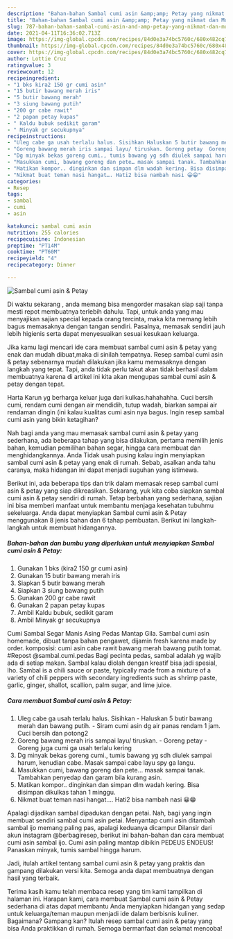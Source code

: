 ```yaml
---
description: "Bahan-bahan Sambal cumi asin &amp;amp; Petay yang nikmat dan Mudah Dibuat"
title: "Bahan-bahan Sambal cumi asin &amp;amp; Petay yang nikmat dan Mudah Dibuat"
slug: 787-bahan-bahan-sambal-cumi-asin-and-amp-petay-yang-nikmat-dan-mudah-dibuat
date: 2021-04-11T16:36:02.713Z
image: https://img-global.cpcdn.com/recipes/84d0e3a74bc5760c/680x482cq70/sambal-cumi-asin-petay-foto-resep-utama.jpg
thumbnail: https://img-global.cpcdn.com/recipes/84d0e3a74bc5760c/680x482cq70/sambal-cumi-asin-petay-foto-resep-utama.jpg
cover: https://img-global.cpcdn.com/recipes/84d0e3a74bc5760c/680x482cq70/sambal-cumi-asin-petay-foto-resep-utama.jpg
author: Lottie Cruz
ratingvalue: 3
reviewcount: 12
recipeingredient:
- "1 bks kira2 150 gr cumi asin"
- "15 butir bawang merah iris"
- "5 butir bawang merah"
- "3 siung bawang putih"
- "200 gr cabe rawit"
- "2 papan petay kupas"
- " Kaldu bubuk sedikit garam"
- " Minyak gr secukupnya"
recipeinstructions:
- "Uleg cabe ga usah terlalu halus. Sisihkan Haluskan 5 butir bawang merah dan bawang putih. Siram cumi asin dg air panas rendam 1 jam. Cuci bersih dan potong2"
- "Goreng bawang merah iris sampai layu/ tiruskan. Goreng petay  Goreng juga cumi ga usah terlalu kering"
- "Dg minyak bekas goreng cumi., tumis bawang yg sdh diulek sampai harum, kenudian cabe. Masak sampai cabe layu spy ga langu."
- "Masukkan cumi, bawang goreng dan pete… masak sampai tanak. Tambahkan penyedap dan garam bila kurang asin."
- "Matikan kompor.. dinginkan dan simpan dlm wadah kering. Bisa disimpan dikulkas tahan 1 minggu."
- "Nikmat buat teman nasi hangat…. Hati2 bisa nambah nasi 😀😁"
categories:
- Resep
tags:
- sambal
- cumi
- asin

katakunci: sambal cumi asin 
nutrition: 255 calories
recipecuisine: Indonesian
preptime: "PT14M"
cooktime: "PT60M"
recipeyield: "4"
recipecategory: Dinner

---
```



![Sambal cumi asin &amp; Petay](https://img-global.cpcdn.com/recipes/84d0e3a74bc5760c/680x482cq70/sambal-cumi-asin-petay-foto-resep-utama.jpg)

Di waktu  sekarang , anda memang bisa mengorder masakan siap saji tanpa mesti repot membuatnya terlebih dahulu. Tapi, untuk anda yang mau menyajikan sajian special kepada orang tercinta, maka kita memang lebih bagus memasaknya dengan tangan sendiri. Pasalnya, memasak sendiri jauh lebih higienis serta dapat menyesuaikan sesuai kesukaan keluarga.

Jika kamu lagi mencari ide cara membuat sambal cumi asin &amp; petay yang enak dan mudah dibuat,maka di sinilah tempatnya. Resep sambal cumi asin &amp; petay  sebenarnya mudah dilakukan jika kamu memasaknya dengan langkah yang tepat. Tapi, anda tidak perlu takut akan tidak berhasil dalam membuatnya 
karena di artikel ini kita akan mengupas sambal cumi asin &amp; petay dengan tepat.  

Harta Karun yg berharga keluar juga dari kulkas.hahahahha. Cuci bersih cumi, rendam cumi dengan air mendidih, tutup wadah, biarkan sampai air rendaman dingin (ini kalau kualitas cumi asin nya bagus. Ingin resep sambal cumi asin yang bikin ketagihan?

Nah bagi anda yang mau memasak sambal cumi asin &amp; petay yang sederhana, ada beberapa tahap yang bisa dilakukan, pertama memilih jenis bahan, kemudian pemilihan bahan segar, hingga cara membuat dan menghidangkannya. Anda Tidak usah pusing kalau ingin menyiapkan sambal cumi asin &amp; petay yang enak di rumah. Sebab, asalkan anda  tahu caranya, maka hidangan ini dapat menjadi suguhan yang istimewa.

Berikut ini, ada beberapa tips dan trik dalam memasak resep sambal cumi asin &amp; petay yang siap dikreasikan. Sekarang, yuk kita coba siapkan sambal cumi asin &amp; petay sendiri di rumah. Tetap berbahan yang sederhana, sajian ini bisa memberi manfaat untuk membantu menjaga kesehatan tubuhmu sekeluarga. Anda dapat menyiapkan Sambal cumi asin &amp; Petay menggunakan 8 jenis bahan dan 6 tahap pembuatan. Berikut ini langkah-langkah untuk membuat hidangannya.

<!--inarticleads1-->

##### Bahan-bahan dan bumbu yang diperlukan untuk menyiapkan Sambal cumi asin &amp; Petay:

1. Gunakan 1 bks (kira2 150 gr cumi asin)
1. Gunakan 15 butir bawang merah iris
1. Siapkan 5 butir bawang merah
1. Siapkan 3 siung bawang putih
1. Gunakan 200 gr cabe rawit
1. Gunakan 2 papan petay kupas
1. Ambil  Kaldu bubuk, sedikit garam
1. Ambil  Minyak gr secukupnya


Cumi Sambal Segar Manis Asing Pedas Mantap Gila. Sambal cumi asin homemade, dibuat tanpa bahan pengawet, dijamin fresh karena made by order. komposisi: cumi asin cabe rawit bawang merah bawang putih tomat. #Repost @sambal.cumi.pedas Bagi pecinta pedas, sambal adalah yg wajib ada di setiap makan. Sambal kalau diolah dengan kreatif bisa jadi spesial, lho. Sambal is a chili sauce or paste, typically made from a mixture of a variety of chili peppers with secondary ingredients such as shrimp paste, garlic, ginger, shallot, scallion, palm sugar, and lime juice. 

<!--inarticleads2-->

##### Cara membuat Sambal cumi asin &amp; Petay:

1. Uleg cabe ga usah terlalu halus. Sisihkan - Haluskan 5 butir bawang merah dan bawang putih. - Siram cumi asin dg air panas rendam 1 jam. Cuci bersih dan potong2
1. Goreng bawang merah iris sampai layu/ tiruskan. - Goreng petay  - Goreng juga cumi ga usah terlalu kering
1. Dg minyak bekas goreng cumi., tumis bawang yg sdh diulek sampai harum, kenudian cabe. Masak sampai cabe layu spy ga langu.
1. Masukkan cumi, bawang goreng dan pete… masak sampai tanak. Tambahkan penyedap dan garam bila kurang asin.
1. Matikan kompor.. dinginkan dan simpan dlm wadah kering. Bisa disimpan dikulkas tahan 1 minggu.
1. Nikmat buat teman nasi hangat…. Hati2 bisa nambah nasi 😀😁


Apalagi dijadikan sambal dipadukan dengan petai. Nah, bagi yang ingin membuat sendiri sambal cumi asin petai. Menyantap cumi asin ditambah sambal ijo memang paling pas, apalagi keduanya dicampur Dilansir dari akun instagram @berbagiresep, berikut ini bahan-bahan dan cara membuat cumi asin sambal ijo. Cumi asin paling mantap dibikin PEDEUS ENDEUS! Panaskan minyak, tumis sambal hingga harum. 

Jadi, itulah artikel tentang  sambal cumi asin &amp; petay  yang praktis dan gampang dilakukan versi kita. Semoga anda dapat membuatnya dengan hasil yang terbaik. 

Terima kasih kamu telah membaca resep yang tim kami tampilkan di halaman ini. Harapan kami, cara membuat  Sambal cumi asin &amp; Petay sederhana di atas dapat membantu Anda menyiapkan hidangan yang sedap untuk keluarga/teman maupun menjadi ide dalam berbisnis kuliner. Bagaimana? Gampang kan? Itulah resep sambal cumi asin &amp; petay yang bisa Anda praktikkan di rumah. Semoga bermanfaat dan selamat mencoba!

